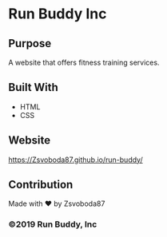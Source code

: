 # Run Buddy Inc

## Purpose
A website that offers fitness training services.

## Built With
* HTML
* CSS

## Website
 https://Zsvoboda87.github.io/run-buddy/

## Contribution
Made with ❤️ by Zsvoboda87

### ©️2019 Run Buddy, Inc 
